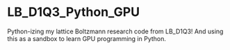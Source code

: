 # LB_D1Q3_Python_GPU

Python-izing my lattice Boltzmann research code from LB_D1Q3!  And using this as a sandbox to learn GPU programming in Python.
